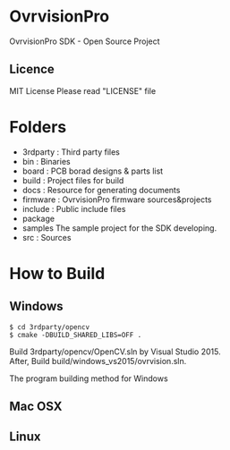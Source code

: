 # OvrvisionPro
OvrvisionPro SDK - Open Source Project

## Licence
MIT License
Please read "LICENSE" file

# Folders
* 3rdparty : Third party files
* bin : Binaries
* board : PCB borad designs & parts list
* build : Project files for build
* docs : Resource for generating documents
* firmware : OvrvisionPro firmware sources&projects
* include : Public include files
* package
* samples The sample project for the SDK developing.
* src : Sources

# How to Build
## Windows

```
$ cd 3rdparty/opencv
$ cmake -DBUILD_SHARED_LIBS=OFF .
```

Build 3rdparty/opencv/OpenCV.sln by Visual Studio 2015.  
After, Build build/windows_vs2015/ovrvision.sln.

The program building method for Windows 
## Mac OSX
## Linux

